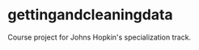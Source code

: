 gettingandcleaningdata
======================

Course project for Johns Hopkin's specialization track.
